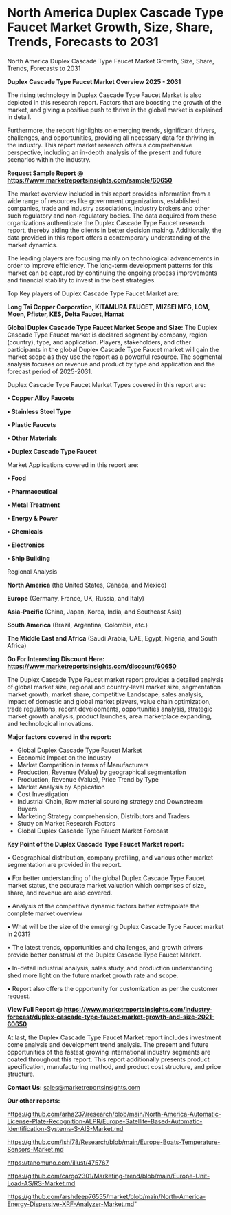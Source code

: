 # North America Duplex Cascade Type Faucet Market Growth, Size, Share, Trends, Forecasts to 2031
North America Duplex Cascade Type Faucet Market Growth, Size, Share, Trends, Forecasts to 2031

<Strong> Duplex Cascade Type Faucet Market Overview 2025 - 2031</strong>

The rising technology in Duplex Cascade Type Faucet Market is also depicted in this research report. Factors that are boosting the growth of the market, and giving a positive push to thrive in the global market is explained in detail.

Furthermore, the report highlights on emerging trends, significant drivers, challenges, and opportunities, providing all necessary data for thriving in the industry. This report market research offers a comprehensive perspective, including an in-depth analysis of the present and future scenarios within the industry.

<strong>Request Sample Report @ <a href=https://www.marketreportsinsights.com/sample/60650>https://www.marketreportsinsights.com/sample/60650</a></strong>

The market overview included in this report provides information from a wide range of resources like government organizations, established companies, trade and industry associations, industry brokers and other such regulatory and non-regulatory bodies. The data acquired from these organizations authenticate the Duplex Cascade Type Faucet research report, thereby aiding the clients in better decision making. Additionally, the data provided in this report offers a contemporary understanding of the market dynamics.

The leading players are focusing mainly on technological advancements in order to improve efficiency. The long-term development patterns for this market can be captured by continuing the ongoing process improvements and financial stability to invest in the best strategies.

Top Key players of Duplex Cascade Type Faucet Market are:

<strong>Long Tai Copper Corporation, KITAMURA FAUCET, MIZSEI MFG, LCM, Moen, Pfister, KES, Delta Faucet, Hamat</strong>

<strong><b>Global Duplex Cascade Type Faucet Market Scope and Size:</b></strong>
The Duplex Cascade Type Faucet market is declared segment by company, region (country), type, and application. Players, stakeholders, and other participants in the global Duplex Cascade Type Faucet market will gain the market scope as they use the report as a powerful resource. The segmental analysis focuses on revenue and product by type and application and the forecast period of 2025-2031.

Duplex Cascade Type Faucet Market Types covered in this report are:

<strong>• Copper Alloy Faucets

• Stainless Steel Type

• Plastic Faucets

• Other Materials

• Duplex Cascade Type Faucet</strong>

Market Applications covered in this report are:

<strong>• Food

• Pharmaceutical

• Metal Treatment

• Energy & Power

• Chemicals

• Electronics

• Ship Building</strong> 

Regional Analysis

<strong>North America</strong> (the United States, Canada, and Mexico)

<strong>Europe</strong> (Germany, France, UK, Russia, and Italy)

<strong>Asia-Pacific</strong> (China, Japan, Korea, India, and Southeast Asia)

<strong>South America</strong> (Brazil, Argentina, Colombia, etc.)

<strong>The Middle East and Africa</strong> (Saudi Arabia, UAE, Egypt, Nigeria, and South Africa)

<strong>Go For Interesting Discount Here: <a href=https://www.marketreportsinsights.com/discount/60650>https://www.marketreportsinsights.com/discount/60650</a></strong>

The Duplex Cascade Type Faucet market report provides a detailed analysis of global market size, regional and country-level market size, segmentation market growth, market share, competitive Landscape, sales analysis, impact of domestic and global market players, value chain optimization, trade regulations, recent developments, opportunities analysis, strategic market growth analysis, product launches, area marketplace expanding, and technological innovations.

<strong><b>Major factors covered in the report:</b></strong>
<ul>
  <li>Global Duplex Cascade Type Faucet Market </li>
  <li>Economic Impact on the Industry</li>
  <li>Market Competition in terms of Manufacturers</li>
  <li>Production, Revenue (Value) by geographical segmentation</li>
  <li>Production, Revenue (Value), Price Trend by Type</li>
  <li>Market Analysis by Application</li>
  <li>Cost Investigation</li>
  <li>Industrial Chain, Raw material sourcing strategy and Downstream Buyers</li>
  <li>Marketing Strategy comprehension, Distributors and Traders</li>
  <li>Study on Market Research Factors</li>
  <li>Global Duplex Cascade Type Faucet Market Forecast</li>
</ul>

<strong><b>Key Point of the Duplex Cascade Type Faucet Market report:</b></strong>

• Geographical distribution, company profiling, and various other market segmentation are provided in the report.

• For better understanding of the global Duplex Cascade Type Faucet market status, the accurate market valuation which comprises of size, share, and revenue are also covered.

• Analysis of the competitive dynamic factors better extrapolate the complete market overview

• What will be the size of the emerging Duplex Cascade Type Faucet market in 2031?

• The latest trends, opportunities and challenges, and growth drivers provide better construal of the Duplex Cascade Type Faucet Market.

• In-detail industrial analysis, sales study, and production understanding shed more light on the future market growth rate and scope.

• Report also offers the opportunity for customization as per the customer request.

<strong><b>View Full Report @ <a href=https://www.marketreportsinsights.com/industry-forecast/duplex-cascade-type-faucet-market-growth-and-size-2021-60650>https://www.marketreportsinsights.com/industry-forecast/duplex-cascade-type-faucet-market-growth-and-size-2021-60650</a></b></strong>


At last, the Duplex Cascade Type Faucet Market report includes investment come analysis and development trend analysis. The present and future opportunities of the fastest growing international industry segments are coated throughout this report. This report additionally presents product specification, manufacturing method, and product cost structure, and price structure.

<strong>Contact Us:</strong>
sales@marketreportsinsights.com

<strong>Our other reports:</strong>

<a href=https://github.com/arha237/research/blob/main/North-America-Automatic-License-Plate-Recognition-ALPR/Europe-Satellite-Based-Automatic-Identification-Systems-S-AIS-Market.md>https://github.com/arha237/research/blob/main/North-America-Automatic-License-Plate-Recognition-ALPR/Europe-Satellite-Based-Automatic-Identification-Systems-S-AIS-Market.md</a>

<a href=https://github.com/Ishi78/Research/blob/main/Europe-Boats-Temperature-Sensors-Market.md>https://github.com/Ishi78/Research/blob/main/Europe-Boats-Temperature-Sensors-Market.md</a>

<a href=https://tanomuno.com/illust/475767>https://tanomuno.com/illust/475767</a>

<a href=https://github.com/cargo2301/Marketing-trend/blob/main/Europe-Unit-Load-AS/RS-Market.md>https://github.com/cargo2301/Marketing-trend/blob/main/Europe-Unit-Load-AS/RS-Market.md</a>

<a href=https://github.com/arshdeep76555/market/blob/main/North-America-Energy-Dispersive-XRF-Analyzer-Market.md>https://github.com/arshdeep76555/market/blob/main/North-America-Energy-Dispersive-XRF-Analyzer-Market.md</a>"
